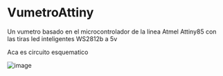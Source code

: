 # VumetroAttiny
Un vumetro basado en el microcontrolador de la linea Atmel Attiny85 con las tiras led inteligentes WS2812b a 5v


Aca es circuito esquematico 

![image](https://github.com/Asusblac/VumetroAttiny/assets/63509607/85b73398-b738-4dee-982b-b5d48fb89ba5)

